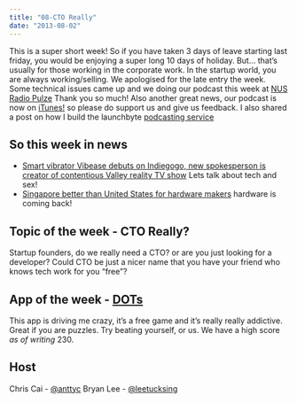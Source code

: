 ```yaml
---
title: "08-CTO Really"
date: "2013-08-02"
---
```


This is a super short week! So if you have taken 3 days of leave starting last friday, you would be enjoying a super long 10 days of holiday. But… that’s usually for those working in the corporate work. In the startup world, you are always working/selling. We apologised for the late entry the week. Some technical issues came up and we doing our podcast this week at [NUS Radio Pulze](http://www.radiopulze.com/) Thank you so much! Also another great news, our podcast is now on [iTunes!](https://itunes.apple.com/sg/podcast/launchbyte/id680169335) so please do support us and give us feedback. I also shared a post on how I build the launchbyte [podcasting service](http://bosslee.co/2013/07/28/podcasting-with-dropbox-and-jekyll/)

## So this week in news

- [Smart vibrator Vibease debuts on Indiegogo, new spokesperson is creator of contentious Valley reality TV show](http://sgentrepreneurs.com/2013/07/30/vibease/) Lets talk about tech and sex!
- [Singapore better than United States for hardware makers](http://sgentrepreneurs.com/2013/07/29/singapore-a-better-than-silicon-valley-for-hardware-makers-bunnie-huang/) hardware is coming back!

## Topic of the week - CTO Really?

Startup founders, do we really need a CTO? or are you just looking for a developer? Could CTO be just a nicer name that you have your friend who knows tech work for you “free”?

## App of the week - [DOTs](https://itunes.apple.com/us/app/dots-a-game-about-connecting/id632285588?mt=8)

This app is driving me crazy, it’s a free game and it’s really really addictive. Great if you are puzzles. Try beating yourself, or us. We have a high score _as of writing_ 230.

## Host

Chris Cai - [@anttyc](https://twitter.com/AnttyC) Bryan Lee - [@leetucksing](https://twitter.com/leetucksing)
